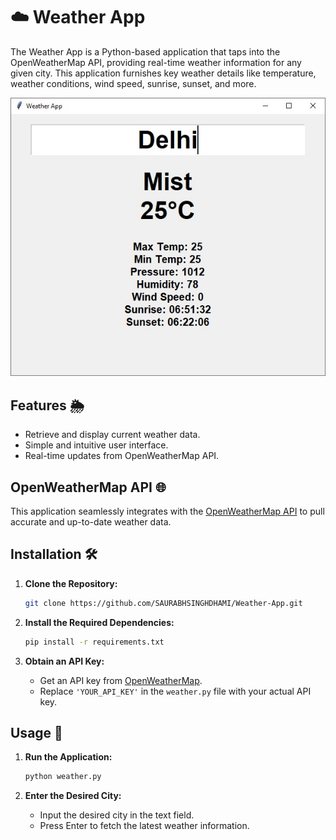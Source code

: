 # ☁️ Weather App 

The Weather App is a Python-based application that taps into the OpenWeatherMap API, providing real-time weather information for any given city. This application furnishes key weather details like temperature, weather conditions, wind speed, sunrise, sunset, and more.

<p align="center">
  <img src="https://github.com/SAURABHSINGHDHAMI/Weather-App/blob/main/sample/delhi_weather_screenshot.jpg" />
</p>

## Features 🌦️

- Retrieve and display current weather data.
- Simple and intuitive user interface.
- Real-time updates from OpenWeatherMap API.

## OpenWeatherMap API 🌐

This application seamlessly integrates with the [OpenWeatherMap API](https://openweathermap.org/) to pull accurate and up-to-date weather data.

## Installation 🛠️

1. **Clone the Repository:**
    ```bash
    git clone https://github.com/SAURABHSINGHDHAMI/Weather-App.git
    ```

2. **Install the Required Dependencies:**
    ```bash
    pip install -r requirements.txt
    ```

3. **Obtain an API Key:**
    - Get an API key from [OpenWeatherMap](https://openweathermap.org/).
    - Replace `'YOUR_API_KEY'` in the `weather.py` file with your actual API key.

## Usage 🚀

1. **Run the Application:**
    ```bash
    python weather.py
    ```

2. **Enter the Desired City:**
    - Input the desired city in the text field.
    - Press Enter to fetch the latest weather information.
